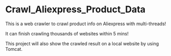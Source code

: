 # Crawl_Aliexpress_Product_Data
This is a web crawler to crawl product info on Aliexpress with multi-threads!

It can finish crawling thousands of websites within 5 mins!

This project will also show the crawled result on a local website by using Tomcat.

